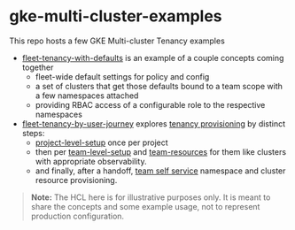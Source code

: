 # gke-multi-cluster-examples
This repo hosts a few GKE Multi-cluster Tenancy examples

* [fleet-tenancy-with-defaults](fleet-tenancy-with-defaults) is an example of a couple concepts coming together
  * fleet-wide default settings for policy and config
  * a set of clusters that get those defaults bound to a team scope with a few namespaces attached
  * providing RBAC access of a configurable role to the respective namespaces
* [fleet-tenancy-by-user-journey](fleet-tenancy-by-user-journey) explores [tenancy provisioning](./fleet-tenancy-by-user-journey/platform-admin-provisioning) by distinct steps:
    * [project-level-setup](./fleet-tenancy-by-user-journey/platform-admin-provisioning/project-level-setup) once per project
    * then per [team-level-setup](fleet-tenancy-by-user-journey/platform-admin-provisioning/team-level-setup) and [team-resources](fleet-tenancy-by-user-journey/platform-admin-provisioning/team-resources) for them like clusters with appropriate observability.
    * and finally, after a handoff, [team self service](fleet-tenancy-by-user-journey/platform-admin-provisioning/team-self-service-namespace) namespace and cluster resource provisioning.


> **Note:**
> The HCL here is for illustrative purposes only. It is meant to share the concepts and some example usage, 
> not to represent production configuration. 
